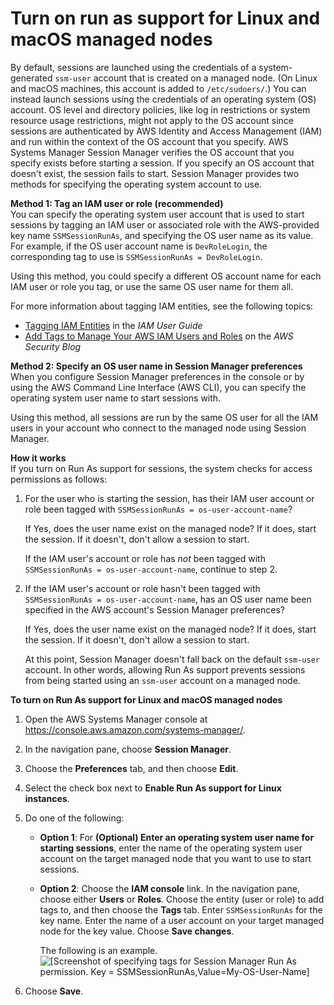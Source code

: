 # Turn on run as support for Linux and macOS managed nodes<a name="session-preferences-run-as"></a>

By default, sessions are launched using the credentials of a system\-generated `ssm-user` account that is created on a managed node\. \(On Linux and macOS machines, this account is added to `/etc/sudoers/`\.\) You can instead launch sessions using the credentials of an operating system \(OS\) account\. OS level and directory policies, like log in restrictions or system resource usage restrictions, might not apply to the OS account since sessions are authenticated by AWS Identity and Access Management \(IAM\) and run within the context of the OS account that you specify\. AWS Systems Manager Session Manager verifies the OS account that you specify exists before starting a session\. If you specify an OS account that doesn't exist, the session fails to start\. Session Manager provides two methods for specifying the operating system account to use\.

**Method 1: Tag an IAM user or role \(recommended\)**  
You can specify the operating system user account that is used to start sessions by tagging an IAM user or associated role with the AWS\-provided key name `SSMSessionRunAs`, and specifying the OS user name as its value\. For example, if the OS user account name is `DevRoleLogin`, the corresponding tag to use is `SSMSessionRunAs = DevRoleLogin`\.

Using this method, you could specify a different OS account name for each IAM user or role you tag, or use the same OS user name for them all\.

For more information about tagging IAM entities, see the following topics:
+ [Tagging IAM Entities](https://docs.aws.amazon.com/IAM/latest/UserGuide/id_tags.html) in the *IAM User Guide*
+ [Add Tags to Manage Your AWS IAM Users and Roles](http://aws.amazon.com/blogs/security/add-tags-to-manage-your-aws-iam-users-and-roles/) on the *AWS Security Blog*

**Method 2: Specify an OS user name in Session Manager preferences**  
When you configure Session Manager preferences in the console or by using the AWS Command Line Interface \(AWS CLI\), you can specify the operating system user name to start sessions with\. 

Using this method, all sessions are run by the same OS user for all the IAM users in your account who connect to the managed node using Session Manager\.

**How it works**  
If you turn on Run As support for sessions, the system checks for access permissions as follows:

1. For the user who is starting the session, has their IAM user account or role been tagged with `SSMSessionRunAs = os-user-account-name`?

   If Yes, does the user name exist on the managed node? If it does, start the session\. If it doesn't, don't allow a session to start\.

   If the IAM user's account or role has *not* been tagged with `SSMSessionRunAs = os-user-account-name`, continue to step 2\.

1. If the IAM user's account or role hasn't been tagged with `SSMSessionRunAs = os-user-account-name`, has an OS user name been specified in the AWS account's Session Manager preferences?

   If Yes, does the user name exist on the managed node? If it does, start the session\. If it doesn't, don't allow a session to start\. 

   At this point, Session Manager doesn't fall back on the default `ssm-user` account\. In other words, allowing Run As support prevents sessions from being started using an `ssm-user` account on a managed node\.

**To turn on Run As support for Linux and macOS managed nodes**

1. Open the AWS Systems Manager console at [https://console\.aws\.amazon\.com/systems\-manager/](https://console.aws.amazon.com/systems-manager/)\.

1. In the navigation pane, choose **Session Manager**\.

1. Choose the **Preferences** tab, and then choose **Edit**\.

1. Select the check box next to **Enable Run As support for Linux instances**\.

1. Do one of the following:
   + **Option 1**: For **\(Optional\) Enter an operating system user name for starting sessions**, enter the name of the operating system user account on the target managed node that you want to use to start sessions\.
   + **Option 2**: Choose the **IAM console** link\. In the navigation pane, choose either **Users** or **Roles**\. Choose the entity \(user or role\) to add tags to, and then choose the **Tags** tab\. Enter `SSMSessionRunAs` for the key name\. Enter the name of a user account on your target managed node for the key value\. Choose **Save changes**\. 

     The following is an example\.  
![\[Screenshot of specifying tags for Session Manager Run As permission. Key = SSMSessionRunAs,Value=My-OS-User-Name\]](http://docs.aws.amazon.com/systems-manager/latest/userguide/images/ssn-run-as-tags.png)

1. Choose **Save**\.